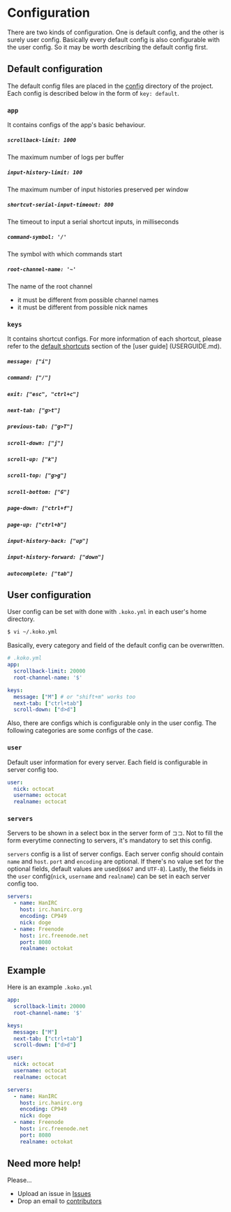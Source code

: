 # Configuration

There are two kinds of configuration. One is default config, and the other is
surely user config. Basically every default config is also configurable with
the user config. So it may be worth describing the default config first.

## Default configuration

The default config files are placed in the [config](../config) directory of the
project. Each config is described below in the form of `key: default`.

### `app`

It contains configs of the app's basic behaviour.

##### `scrollback-limit: 1000`
The maximum number of logs per buffer

##### `input-history-limit: 100`
The maximum number of input histories preserved per window

##### `shortcut-serial-input-timeout: 800`
The timeout to input a serial shortcut inputs, in milliseconds

##### `command-symbol: '/'`
The symbol with which commands start

##### `root-channel-name: '~'`
The name of the root channel

* it must be different from possible channel names
* it must be different from possible nick names

### `keys`

It contains shortcut configs. For more information of each shortcut,
please refer to the [default shortcuts](USERGUIDE.md#default-shortcuts) section
of the [user guide] (USERGUIDE.md).

##### `message: ["i"]`
##### `command: ["/"]`
##### `exit: ["esc", "ctrl+c"]`
##### `next-tab: ["g>t"]`
##### `previous-tab: ["g>T"]`
##### `scroll-down: ["j"]`
##### `scroll-up: ["k"]`
##### `scroll-top: ["g>g"]`
##### `scroll-bottom: ["G"]`
##### `page-down: ["ctrl+f"]`
##### `page-up: ["ctrl+b"]`
##### `input-history-back: ["up"]`
##### `input-history-forward: ["down"]`
##### `autocomplete: ["tab"]`

## User configuration

User config can be set with done with `.koko.yml` in each user's home
directory.

```bash
$ vi ~/.koko.yml
```

Basically, every category and field of the default config can be overwritten.

```yml
# .koko.yml
app:
  scrollback-limit: 20000
  root-channel-name: '$'

keys:
  message: ["M"] # or "shift+m" works too
  next-tab: ["ctrl+tab"]
  scroll-down: ["d>d"]
```

Also, there are configs which is configurable only in the user config. The
following categories are some configs of the case.

### `user`

Default user information for every server. Each field is configurable in
server config too.

```yml
user:
  nick: octocat
  username: octocat
  realname: octocat
```

### `servers`

Servers to be shown in a select box in the server form of `ココ`. Not to fill
the form everytime connecting to servers, it's mandatory to set this config.

`servers` config is a list of server configs. Each server config
should contain `name` and `host`. `port` and `encoding` are optional. If there's
no value set for the optional fields, default values are used(`6667` and
`UTF-8`). Lastly, the fields in the `user` config(`nick`, `username`
and `realname`) can be set in each server config too.

```yml
servers:
  - name: HanIRC
    host: irc.hanirc.org
    encoding: CP949
    nick: doge
  - name: Freenode
    host: irc.freenode.net
    port: 8080
    realname: octokat
```

## Example

Here is an example `.koko.yml`

```yml
app:
  scrollback-limit: 20000
  root-channel-name: '$'

keys:
  message: ["M"]
  next-tab: ["ctrl+tab"]
  scroll-down: ["d>d"]

user:
  nick: octocat
  username: octocat
  realname: octocat

servers:
  - name: HanIRC
    host: irc.hanirc.org
    encoding: CP949
    nick: doge
  - name: Freenode
    host: irc.freenode.net
    port: 8080
    realname: octokat
```

## Need more help!

Please...

* Upload an issue in [Issues](https://github.com/noraesae/koko/issues)
* Drop an email to [contributors](https://github.com/noraesae/koko/graphs/contributors)
